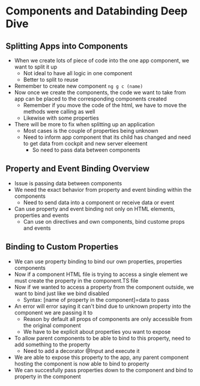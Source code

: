 # Components and Databinding Deep Dive

## Splitting Apps into Components

* When we create lots of piece of code into the one app component, we want to split it up
  * Not ideal to have all logic in one component
  * Better to split to reuse
* Remember to create new component `ng g c (name)`
* Now once we create the components, the code we want to take from app can be placed to the corresponding components created
  * Remember if you move the code of the html, we have to move the methods were calling as well
  * Likewise with some properties
* There will be more to fix when splitting up an application
  * Most cases is the couple of properties being unknown
  * Need to inform app component that its child has changed and need to get data from cockpit and new server eleement
    * So need to pass data between components

## Property and Event Binding Overview
* Issue is passing data between components
* We need the exact behavior from property and event binding within the components
  * Need to send data into a component or receive data or event
* Can use property and event binding not only on HTML elements, properties and events
  * Can use on directives and own components, bind custome props and events

## Binding to Custom Properties
* We can use property binding to bind our own properties, properties components
* Now if a component HTML file is trying to access a single element we must create the property in the component.TS file
* Now if we wanted to access a property from the component outside, we want to bind just like we bind disabled
  * Syntax: [name of property in the component]=data to pass
* An error will error saying it can't bind due to unknown property into the component we are passing it to
  * Reason by default all props of components are only accessible from the original component
  * We have to be explicit about properties you want to expose
* To allow parent components to be able to bind to this property, need to add something to the property
  * Need to add a decorator @Input and execute it
* We are able to expose this property to the app, any parent component hosting the component is now able to bind to property
* We can succesfully pass properties down to the component and bind to property in the component
